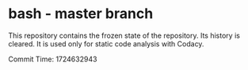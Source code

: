 # bash - master branch

This repository contains the frozen state of the repository.
Its history is cleared. It is used only for static code
analysis with Codacy.

Commit Time: 1724632943